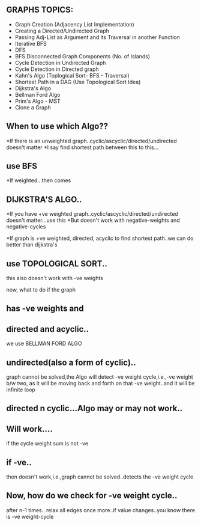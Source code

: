 ## GRAPHS TOPICS:

* Graph Creation (Adjacency List Implementation)
* Creating a Directed/Undirected Graph
* Passing Adj-List as Argument and its Traversal in another Function
* Iterative BFS
* DFS
* BFS Disconnected Graph Components (No. of Islands)
* Cycle Detection in Undirected Graph
* Cycle Detection in Directed graph
* Kahn's Algo (Toplogical Sort- BFS - Traversal)
* Shortest Path in a DAG (Use Topological Sort Idea)
* Dijkstra's Algo
* Bellman Ford Algo
* Prim's Algo - MST
* Clone a Graph


## When to use which Algo??

*If there is an unweighted graph..cyclic/ascyclic/directed/undirected doesn't matter
*I say find shortest path between this to this...
## use BFS

*If weighted...then comes
 ## DIJKSTRA'S ALGO..
*If you have +ve weighted graph..cyclic/ascyclic/directed/undirected doesn't matter...use this
*But doesn't work with negative-weights and negative-cycles

*If graph is +ve weighted, directed, acyclic to find shortest path..we can do better than dijkstra's
## use TOPOLOGICAL SORT..
this also doesn't work with -ve weights


now, what to do if the graph
## has -ve weights and
 
## directed and acyclic..
we use BELLMAN FORD ALGO

## undirected(also a form of cyclic)..
graph cannot be solved,the Algo will detect -ve weight cycle,i.e.,-ve weight b/w two,
as it will be moving back and forth on that -ve weight..and it will be infinite loop

## directed n cyclic...Algo may or may not work..
## Will work....
if the cycle weight sum is not -ve

## if -ve..
then doesn't work,i.e.,graph cannot be solved..detects the -ve weight cycle

## Now, how do we check for -ve weight cycle..
after n-1 times..
relax all edges once more..if value changes..you know there is -ve weight-cycle
